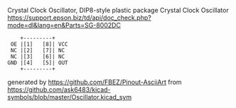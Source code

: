 Crystal Clock Oscillator, DIP8-style plastic package
Crystal Clock Oscillator
https://support.epson.biz/td/api/doc_check.php?mode=dl&lang=en&Parts=SG-8002DC


	    +---------+
	 OE |[1]   [8]| VCC
	 NC |[2]   [7]| NC
	 NC |[3]   [6]| NC
	GND |[4]   [5]| OUT
	    +---------+


generated by https://github.com/FBEZ/Pinout-AsciiArt from https://github.com/ask6483/kicad-symbols/blob/master/Oscillator.kicad_sym